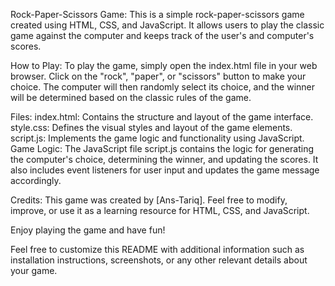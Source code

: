 Rock-Paper-Scissors Game:
This is a simple rock-paper-scissors game created using HTML, CSS, and JavaScript. It allows users to play the classic game against the computer and keeps track of the user's and computer's scores.

How to Play:
To play the game, simply open the index.html file in your web browser. Click on the "rock", "paper", or "scissors" button to make your choice. The computer will then randomly select its choice, and the winner will be determined based on the classic rules of the game.

Files:
index.html: Contains the structure and layout of the game interface.
style.css: Defines the visual styles and layout of the game elements.
script.js: Implements the game logic and functionality using JavaScript.
Game Logic:
The JavaScript file script.js contains the logic for generating the computer's choice, determining the winner, and updating the scores. It also includes event listeners for user input and updates the game message accordingly.

Credits:
This game was created by [Ans-Tariq]. Feel free to modify, improve, or use it as a learning resource for HTML, CSS, and JavaScript.

Enjoy playing the game and have fun!

Feel free to customize this README with additional information such as installation instructions, screenshots, or any other relevant details about your game.
